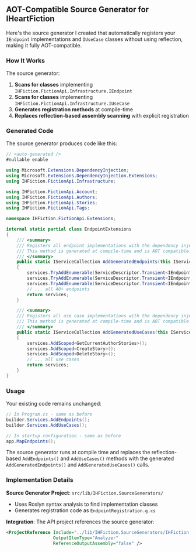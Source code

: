## AOT-Compatible Source Generator for IHeartFiction

Here's the source generator I created that automatically registers your `IEndpoint` implementations and `IUseCase` classes without using reflection, making it fully AOT-compatible.

### How It Works

The source generator:
1. **Scans for classes** implementing `IHFiction.FictionApi.Infrastructure.IEndpoint` 
2. **Scans for classes** implementing `IHFiction.FictionApi.Infrastructure.IUseCase`
3. **Generates registration methods** at compile-time
4. **Replaces reflection-based assembly scanning** with explicit registration

### Generated Code

The source generator produces code like this:

```csharp
// <auto-generated />
#nullable enable

using Microsoft.Extensions.DependencyInjection;
using Microsoft.Extensions.DependencyInjection.Extensions;
using IHFiction.FictionApi.Infrastructure;

using IHFiction.FictionApi.Account;
using IHFiction.FictionApi.Authors;
using IHFiction.FictionApi.Stories;
using IHFiction.FictionApi.Tags;

namespace IHFiction.FictionApi.Extensions;

internal static partial class EndpointExtensions
{
    /// <summary>
    /// Registers all endpoint implementations with the dependency injection container.
    /// This method is generated at compile-time and is AOT compatible.
    /// </summary>
    public static IServiceCollection AddGeneratedEndpoints(this IServiceCollection services)
    {
        services.TryAddEnumerable(ServiceDescriptor.Transient<IEndpoint, GetCurrentAuthorStories.Endpoint>());
        services.TryAddEnumerable(ServiceDescriptor.Transient<IEndpoint, CreateStory.Endpoint>());
        services.TryAddEnumerable(ServiceDescriptor.Transient<IEndpoint, DeleteStory.Endpoint>());
        // ... all 40+ endpoints
        return services;
    }

    /// <summary>
    /// Registers all use case implementations with the dependency injection container.
    /// This method is generated at compile-time and is AOT compatible.
    /// </summary>
    public static IServiceCollection AddGeneratedUseCases(this IServiceCollection services)
    {
        services.AddScoped<GetCurrentAuthorStories>();
        services.AddScoped<CreateStory>();
        services.AddScoped<DeleteStory>();
        // ... all use cases
        return services;
    }
}
```

### Usage

Your existing code remains unchanged:

```csharp
// In Program.cs - same as before
builder.Services.AddEndpoints();
builder.Services.AddUseCases();

// In startup configuration - same as before  
app.MapEndpoints();
```

The source generator runs at compile time and replaces the reflection-based `AddEndpoints()` and `AddUseCases()` methods with the generated `AddGeneratedEndpoints()` and `AddGeneratedUseCases()` calls.

### Implementation Details

**Source Generator Project**: `src/lib/IHFiction.SourceGenerators/`
- Uses Roslyn syntax analysis to find implementation classes
- Generates registration code as `EndpointRegistration.g.cs`

**Integration**: The API project references the source generator:
```xml
<ProjectReference Include="../lib/IHFiction.SourceGenerators/IHFiction.SourceGenerators.csproj" 
                  OutputItemType="Analyzer" 
                  ReferenceOutputAssembly="false" />
```
